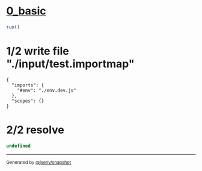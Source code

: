 # [0_basic](../../env_dev.test.mjs#L24)

```js
run()
```

# 1/2 write file "./input/test.importmap"

```importmap
{
  "imports": {
    "#env": "./env.dev.js"
  },
  "scopes": {}
}
```

# 2/2 resolve

```js
undefined
```

---

<sub>
  Generated by <a href="https://github.com/jsenv/core/tree/main/packages/independent/snapshot">@jsenv/snapshot</a>
</sub>
